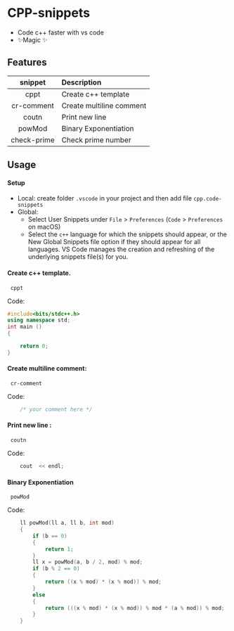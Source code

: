 # CPP-snippets

-   Code c++ faster with vs code
-   ✨Magic ✨

## Features

|   snippet   | Description              |
| :---------: | :----------------------- |
|    cppt     | Create c++ template      |
| cr-comment  | Create multiline comment |
|    coutn    | Print new line           |
|   powMod    | Binary Exponentiation    |
| check-prime | Check prime number       |

## Usage

#### Setup

-   Local: create folder `.vscode` in your project and then add file `cpp.code-snippets`
-   Global:
    -   Select User Snippets under `File` > `Preferences` (`Code` > `Preferences` on macOS)
    -   Select the `c++` language for which the snippets should appear, or the New Global Snippets file option if they should appear for all languages. VS Code manages the creation and refreshing of the underlying snippets file(s) for you.

#### Create c++ template.

```
 cppt
```

Code:

```cpp
#include<bits/stdc++.h>
using namespace std;
int main ()
{

    return 0;
}
```

#### Create multiline comment:

```
 cr-comment
```

Code:

```cpp
    /* your comment here */
```

#### Print new line :

```
 coutn
```

Code:

```cpp
    cout  << endl;
```

#### Binary Exponentiation

```
 powMod
```

Code:

```cpp
    ll powMod(ll a, ll b, int mod)
    {
        if (b == 0)
        {
            return 1;
        }
        ll x = powMod(a, b / 2, mod) % mod;
        if (b % 2 == 0)
        {
            return ((x % mod) * (x % mod)) % mod;
        }
        else
        {
            return (((x % mod) * (x % mod)) % mod * (a % mod)) % mod;
        }
    }
```

